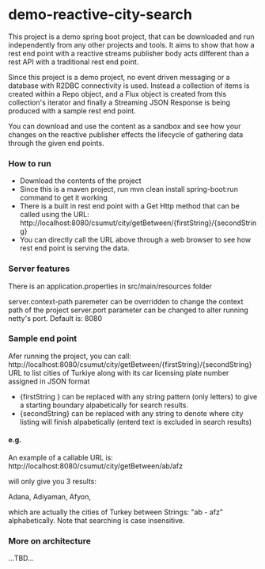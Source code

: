# demo-reactive-city-search

This project is a demo spring boot project, that can be downloaded and run independently from any other projects and tools. It aims to show that how a rest end point with a reactive streams publisher body acts different than a rest API with a traditional rest end point.

Since this project is a demo project, no event driven messaging or a database with R2DBC connectivity is used. Instead a collection of items is created within a Repo object, and a Flux object is created from this collection's iterator and finally a Streaming JSON Response is being produced with a sample rest end point.

You can download and use the content as a sandbox and see how your changes on the reactive publisher effects the lifecycle of gathering data through the given end points.

### How to run
- Download the contents of the project
- Since this is a maven project, run mvn clean install spring-boot:run command to get it working
- There is a built in rest end point with a Get Http method that can be called using the URL: http://localhost:8080/csumut/city/getBetween/{firstString}/{secondString}
- You can directly call the URL above through a web browser to see how rest end point is serving the data.

### Server features

There is an application.properties in src/main/resources folder

server.context-path paremeter can be overridden to change the context path of the project
server.port parameter can be changed to alter running netty's port. Default is: 8080

### Sample end point

Afer running the project, you can call:
 http://localhost:8080/csumut/city/getBetween/{firstString}/{secondString}
URL to list cities of Turkiye along with its car licensing plate number assigned in JSON format 

- {firstString } can be replaced with any string pattern (only letters) to give a starting boundary alpabetically for search results.
- {secondString} can be replaced with any string to denote where city listing will finish alpabetically (enterd text is excluded in search results)

#### e.g.
An example of a callable URL is:
 http://localhost:8080/csumut/city/getBetween/ab/afz

will only give you 3 results:

Adana,
Adiyaman,
Afyon,

which are actually the cities of Turkey between Strings: "ab - afz" alphabetically. Note that searching is case insensitive.

### More on architecture

...TBD...
